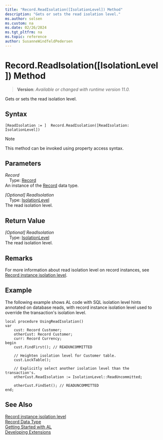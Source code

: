 ```yaml
---
title: "Record.ReadIsolation([IsolationLevel]) Method"
description: "Gets or sets the read isolation level."
ms.author: solsen
ms.custom: na
ms.date: 02/26/2024
ms.tgt_pltfrm: na
ms.topic: reference
author: SusanneWindfeldPedersen
---
```

[//]: # (START>DO_NOT_EDIT)
[//]: # (IMPORTANT:Do not edit any of the content between here and the END>DO_NOT_EDIT.)
[//]: # (Any modifications should be made in the .xml files in the ModernDev repo.)
# Record.ReadIsolation([IsolationLevel]) Method
> **Version**: _Available or changed with runtime version 11.0._

Gets or sets the read isolation level.


## Syntax
```AL
[ReadIsolation := ]  Record.ReadIsolation([ReadIsolation: IsolationLevel])
```
> [!NOTE]
> This method can be invoked using property access syntax.
## Parameters
*Record*  
&emsp;Type: [Record](record-data-type.md)  
An instance of the [Record](record-data-type.md) data type.  

*[Optional] ReadIsolation*  
&emsp;Type: [IsolationLevel](../isolationlevel/isolationlevel-option.md)  
The read isolation level.  


## Return Value
*[Optional] ReadIsolation*  
&emsp;Type: [IsolationLevel](../isolationlevel/isolationlevel-option.md)  
The read isolation level.


[//]: # (IMPORTANT: END>DO_NOT_EDIT)

## Remarks

For more information about read isolation level on record instances, see [Record instance isolation level](../../devenv-read-isolation.md).

## Example

The following example shows AL code with SQL isolation level hints annotated on database reads, with record instance isolation level used to override the transaction's isolation level.

```al
local procedure UsingReadIsolation()
var
    cust: Record Customer;
    otherCust: Record Customer;
    curr: Record Currency;
begin
    cust.FindFirst(); // READUNCOMMITTED

    // Heighten isolation level for Customer table.
    cust.LockTable();

    // Explicitly select another isolation level than the transaction's.
    otherCust.ReadIsolation := IsolationLevel::ReadUncommitted;

    otherCust.FindSet(); // READUNCOMMITTED
end;
```

## See Also
[Record instance isolation level](../../devenv-read-isolation.md)  
[Record Data Type](record-data-type.md)  
[Getting Started with AL](../../devenv-get-started.md)  
[Developing Extensions](../../devenv-dev-overview.md)